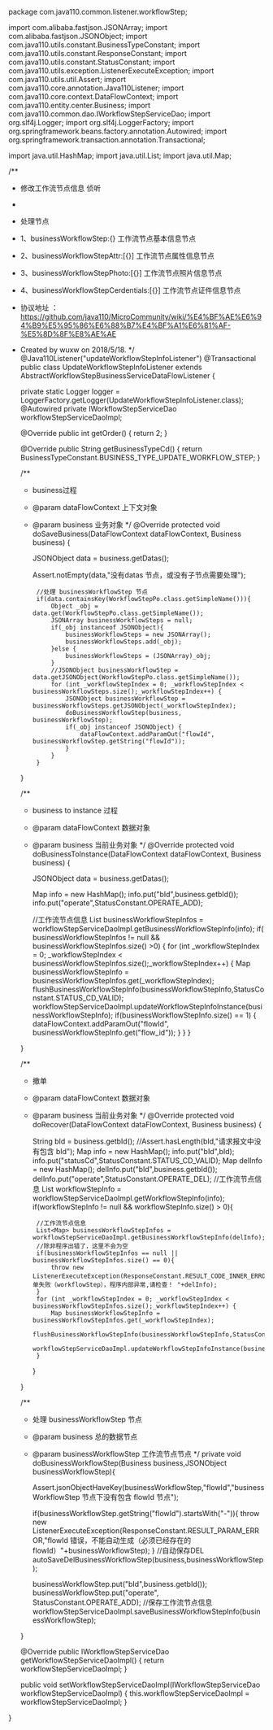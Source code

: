 package com.java110.common.listener.workflowStep;

import com.alibaba.fastjson.JSONArray;
import com.alibaba.fastjson.JSONObject;
import com.java110.utils.constant.BusinessTypeConstant;
import com.java110.utils.constant.ResponseConstant;
import com.java110.utils.constant.StatusConstant;
import com.java110.utils.exception.ListenerExecuteException;
import com.java110.utils.util.Assert;
import com.java110.core.annotation.Java110Listener;
import com.java110.core.context.DataFlowContext;
import com.java110.entity.center.Business;
import com.java110.common.dao.IWorkflowStepServiceDao;
import org.slf4j.Logger;
import org.slf4j.LoggerFactory;
import org.springframework.beans.factory.annotation.Autowired;
import org.springframework.transaction.annotation.Transactional;

import java.util.HashMap;
import java.util.List;
import java.util.Map;

/**
 * 修改工作流节点信息 侦听
 *
 * 处理节点
 * 1、businessWorkflowStep:{} 工作流节点基本信息节点
 * 2、businessWorkflowStepAttr:[{}] 工作流节点属性信息节点
 * 3、businessWorkflowStepPhoto:[{}] 工作流节点照片信息节点
 * 4、businessWorkflowStepCerdentials:[{}] 工作流节点证件信息节点
 * 协议地址 ：https://github.com/java110/MicroCommunity/wiki/%E4%BF%AE%E6%94%B9%E5%95%86%E6%88%B7%E4%BF%A1%E6%81%AF-%E5%8D%8F%E8%AE%AE
 * Created by wuxw on 2018/5/18.
 */
@Java110Listener("updateWorkflowStepInfoListener")
@Transactional
public class UpdateWorkflowStepInfoListener extends AbstractWorkflowStepBusinessServiceDataFlowListener {

    private static Logger logger = LoggerFactory.getLogger(UpdateWorkflowStepInfoListener.class);
    @Autowired
    private IWorkflowStepServiceDao workflowStepServiceDaoImpl;

    @Override
    public int getOrder() {
        return 2;
    }

    @Override
    public String getBusinessTypeCd() {
        return BusinessTypeConstant.BUSINESS_TYPE_UPDATE_WORKFLOW_STEP;
    }

    /**
     * business过程
     * @param dataFlowContext 上下文对象
     * @param business 业务对象
     */
    @Override
    protected void doSaveBusiness(DataFlowContext dataFlowContext, Business business) {

        JSONObject data = business.getDatas();

        Assert.notEmpty(data,"没有datas 节点，或没有子节点需要处理");


            //处理 businessWorkflowStep 节点
            if(data.containsKey(WorkflowStepPo.class.getSimpleName())){
                Object _obj = data.get(WorkflowStepPo.class.getSimpleName());
                JSONArray businessWorkflowSteps = null;
                if(_obj instanceof JSONObject){
                    businessWorkflowSteps = new JSONArray();
                    businessWorkflowSteps.add(_obj);
                }else {
                    businessWorkflowSteps = (JSONArray)_obj;
                }
                //JSONObject businessWorkflowStep = data.getJSONObject(WorkflowStepPo.class.getSimpleName());
                for (int _workflowStepIndex = 0; _workflowStepIndex < businessWorkflowSteps.size();_workflowStepIndex++) {
                    JSONObject businessWorkflowStep = businessWorkflowSteps.getJSONObject(_workflowStepIndex);
                    doBusinessWorkflowStep(business, businessWorkflowStep);
                    if(_obj instanceof JSONObject) {
                        dataFlowContext.addParamOut("flowId", businessWorkflowStep.getString("flowId"));
                    }
                }
            }
    }


    /**
     * business to instance 过程
     * @param dataFlowContext 数据对象
     * @param business 当前业务对象
     */
    @Override
    protected void doBusinessToInstance(DataFlowContext dataFlowContext, Business business) {

        JSONObject data = business.getDatas();

        Map info = new HashMap();
        info.put("bId",business.getbId());
        info.put("operate",StatusConstant.OPERATE_ADD);

        //工作流节点信息
        List<Map> businessWorkflowStepInfos = workflowStepServiceDaoImpl.getBusinessWorkflowStepInfo(info);
        if( businessWorkflowStepInfos != null && businessWorkflowStepInfos.size() >0) {
            for (int _workflowStepIndex = 0; _workflowStepIndex < businessWorkflowStepInfos.size();_workflowStepIndex++) {
                Map businessWorkflowStepInfo = businessWorkflowStepInfos.get(_workflowStepIndex);
                flushBusinessWorkflowStepInfo(businessWorkflowStepInfo,StatusConstant.STATUS_CD_VALID);
                workflowStepServiceDaoImpl.updateWorkflowStepInfoInstance(businessWorkflowStepInfo);
                if(businessWorkflowStepInfo.size() == 1) {
                    dataFlowContext.addParamOut("flowId", businessWorkflowStepInfo.get("flow_id"));
                }
            }
        }

    }

    /**
     * 撤单
     * @param dataFlowContext 数据对象
     * @param business 当前业务对象
     */
    @Override
    protected void doRecover(DataFlowContext dataFlowContext, Business business) {

        String bId = business.getbId();
        //Assert.hasLength(bId,"请求报文中没有包含 bId");
        Map info = new HashMap();
        info.put("bId",bId);
        info.put("statusCd",StatusConstant.STATUS_CD_VALID);
        Map delInfo = new HashMap();
        delInfo.put("bId",business.getbId());
        delInfo.put("operate",StatusConstant.OPERATE_DEL);
        //工作流节点信息
        List<Map> workflowStepInfo = workflowStepServiceDaoImpl.getWorkflowStepInfo(info);
        if(workflowStepInfo != null && workflowStepInfo.size() > 0){

            //工作流节点信息
            List<Map> businessWorkflowStepInfos = workflowStepServiceDaoImpl.getBusinessWorkflowStepInfo(delInfo);
            //除非程序出错了，这里不会为空
            if(businessWorkflowStepInfos == null || businessWorkflowStepInfos.size() == 0){
                throw new ListenerExecuteException(ResponseConstant.RESULT_CODE_INNER_ERROR,"撤单失败（workflowStep），程序内部异常,请检查！ "+delInfo);
            }
            for (int _workflowStepIndex = 0; _workflowStepIndex < businessWorkflowStepInfos.size();_workflowStepIndex++) {
                Map businessWorkflowStepInfo = businessWorkflowStepInfos.get(_workflowStepIndex);
                flushBusinessWorkflowStepInfo(businessWorkflowStepInfo,StatusConstant.STATUS_CD_VALID);
                workflowStepServiceDaoImpl.updateWorkflowStepInfoInstance(businessWorkflowStepInfo);
            }
        }

    }



    /**
     * 处理 businessWorkflowStep 节点
     * @param business 总的数据节点
     * @param businessWorkflowStep 工作流节点节点
     */
    private void doBusinessWorkflowStep(Business business,JSONObject businessWorkflowStep){

        Assert.jsonObjectHaveKey(businessWorkflowStep,"flowId","businessWorkflowStep 节点下没有包含 flowId 节点");

        if(businessWorkflowStep.getString("flowId").startsWith("-")){
            throw new ListenerExecuteException(ResponseConstant.RESULT_PARAM_ERROR,"flowId 错误，不能自动生成（必须已经存在的flowId）"+businessWorkflowStep);
        }
        //自动保存DEL
        autoSaveDelBusinessWorkflowStep(business,businessWorkflowStep);

        businessWorkflowStep.put("bId",business.getbId());
        businessWorkflowStep.put("operate", StatusConstant.OPERATE_ADD);
        //保存工作流节点信息
        workflowStepServiceDaoImpl.saveBusinessWorkflowStepInfo(businessWorkflowStep);

    }



    @Override
    public IWorkflowStepServiceDao getWorkflowStepServiceDaoImpl() {
        return workflowStepServiceDaoImpl;
    }

    public void setWorkflowStepServiceDaoImpl(IWorkflowStepServiceDao workflowStepServiceDaoImpl) {
        this.workflowStepServiceDaoImpl = workflowStepServiceDaoImpl;
    }



}
